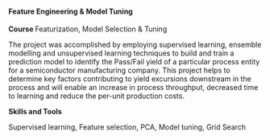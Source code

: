 <h4 class="project-title">Feature Engineering &amp; Model Tuning</h4>
<p class="course-title"><strong class="mr-8">Course </strong>Featurization, Model Selection &amp; Tuning</p>
<p>The project was accomplished by employing supervised learning, ensemble modelling and unsupervised learning techniques to build and train a prediction model to identify the Pass/Fail yield of a particular process entity for a semiconductor manufacturing company. This project helps to determine key factors contributing to yield excursions downstream in the process and will enable an increase in process throughput, decreased time to learning and reduce the per-unit production costs.</p>
<p class="project-highlight"><strong>Skills and Tools</strong></p>
<p>Supervised learning, Feature selection, PCA, Model tuning, Grid Search</p>
